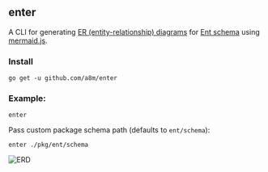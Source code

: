 ## enter

A CLI for generating [ER (entity-relationship) diagrams](https://en.wikipedia.org/wiki/Entity%E2%80%93relationship_model)
for [Ent schema](https://entgo.io/docs/schema-def) using [mermaid.js](https://mermaid-js.github.io).

### Install

```
go get -u github.com/a8m/enter
```

### Example:

```
enter 
```

Pass custom package schema path (defaults to `ent/schema`):

```
enter ./pkg/ent/schema
```

![ERD](https://user-images.githubusercontent.com/7413593/113307613-00f7d800-930e-11eb-8d22-0627b5dfd41d.png)
